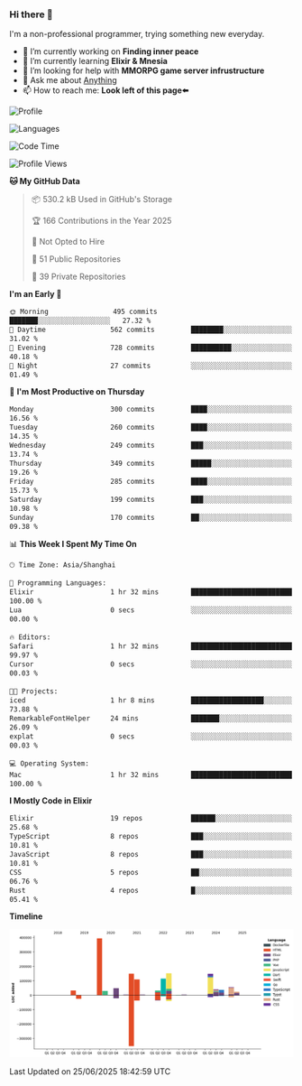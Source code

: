 ### Hi there 👋

I'm a non-professional programmer, trying something new everyday.

<!--
**dyzdyz010/dyzdyz010** is a ✨ _special_ ✨ repository because its `README.md` (this file) appears on your GitHub profile.
-->

- 🔭 I’m currently working on **Finding inner peace**
- 🌱 I’m currently learning **Elixir & Mnesia**
- 🤔 I’m looking for help with **MMORPG game server infrustructure**
- 💬 Ask me about [Anything](https://github.com/dyzdyz010/dyzdyz010/issues)
- 📫 How to reach me: **Look left of this page⬅️**

<!-- - 👯 I’m looking to collaborate on
- 😄 Pronouns: ...
- ⚡ Fun fact: ...
 -->
 
![Profile](https://github-readme-stats.vercel.app/api?username=dyzdyz010&count_private=true&show_icons=true&theme=dracula)

![Languages](https://github-readme-stats.vercel.app/api/top-langs/?username=dyzdyz010&layout=compact&theme=dracula)

<!--START_SECTION:waka-->
![Code Time](http://img.shields.io/badge/Code%20Time-2%2C036%20hrs%2051%20mins-blue)

![Profile Views](http://img.shields.io/badge/Profile%20Views-0-blue)

**🐱 My GitHub Data** 

> 📦 530.2 kB Used in GitHub's Storage 
 > 
> 🏆 166 Contributions in the Year 2025
 > 
> 🚫 Not Opted to Hire
 > 
> 📜 51 Public Repositories 
 > 
> 🔑 39 Private Repositories 
 > 
**I'm an Early 🐤** 

```text
🌞 Morning                495 commits         ███████░░░░░░░░░░░░░░░░░░   27.32 % 
🌆 Daytime                562 commits         ████████░░░░░░░░░░░░░░░░░   31.02 % 
🌃 Evening                728 commits         ██████████░░░░░░░░░░░░░░░   40.18 % 
🌙 Night                  27 commits          ░░░░░░░░░░░░░░░░░░░░░░░░░   01.49 % 
```
📅 **I'm Most Productive on Thursday** 

```text
Monday                   300 commits         ████░░░░░░░░░░░░░░░░░░░░░   16.56 % 
Tuesday                  260 commits         ████░░░░░░░░░░░░░░░░░░░░░   14.35 % 
Wednesday                249 commits         ███░░░░░░░░░░░░░░░░░░░░░░   13.74 % 
Thursday                 349 commits         █████░░░░░░░░░░░░░░░░░░░░   19.26 % 
Friday                   285 commits         ████░░░░░░░░░░░░░░░░░░░░░   15.73 % 
Saturday                 199 commits         ███░░░░░░░░░░░░░░░░░░░░░░   10.98 % 
Sunday                   170 commits         ██░░░░░░░░░░░░░░░░░░░░░░░   09.38 % 
```


📊 **This Week I Spent My Time On** 

```text
🕑︎ Time Zone: Asia/Shanghai

💬 Programming Languages: 
Elixir                   1 hr 32 mins        █████████████████████████   100.00 % 
Lua                      0 secs              ░░░░░░░░░░░░░░░░░░░░░░░░░   00.00 % 

🔥 Editors: 
Safari                   1 hr 32 mins        █████████████████████████   99.97 % 
Cursor                   0 secs              ░░░░░░░░░░░░░░░░░░░░░░░░░   00.03 % 

🐱‍💻 Projects: 
iced                     1 hr 8 mins         ██████████████████░░░░░░░   73.88 % 
RemarkableFontHelper     24 mins             ███████░░░░░░░░░░░░░░░░░░   26.09 % 
explat                   0 secs              ░░░░░░░░░░░░░░░░░░░░░░░░░   00.03 % 

💻 Operating System: 
Mac                      1 hr 32 mins        █████████████████████████   100.00 % 
```

**I Mostly Code in Elixir** 

```text
Elixir                   19 repos            ██████░░░░░░░░░░░░░░░░░░░   25.68 % 
TypeScript               8 repos             ███░░░░░░░░░░░░░░░░░░░░░░   10.81 % 
JavaScript               8 repos             ███░░░░░░░░░░░░░░░░░░░░░░   10.81 % 
CSS                      5 repos             ██░░░░░░░░░░░░░░░░░░░░░░░   06.76 % 
Rust                     4 repos             █░░░░░░░░░░░░░░░░░░░░░░░░   05.41 % 
```



**Timeline**

![Lines of Code chart](https://raw.githubusercontent.com/dyzdyz010/dyzdyz010/master/assets/bar_graph.png)


 Last Updated on 25/06/2025 18:42:59 UTC
<!--END_SECTION:waka-->
